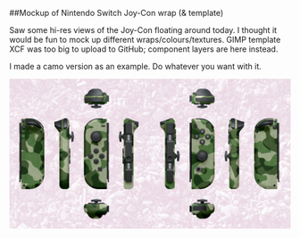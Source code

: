 ##Mockup of Nintendo Switch Joy-Con wrap (&amp; template)

Saw some hi-res views of the Joy-Con floating around today. I thought it would be fun to mock up different wraps/colours/textures. GIMP template XCF was too big to upload to GitHub; component layers are here instead.

I made a camo version as an example. Do whatever you want with it.

![camo example](/switch_joy-con_camo.jpg)
